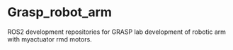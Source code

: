 # Grasp_robot_arm
ROS2 development repositories for GRASP lab development of robotic arm with myactuator rmd motors. 
